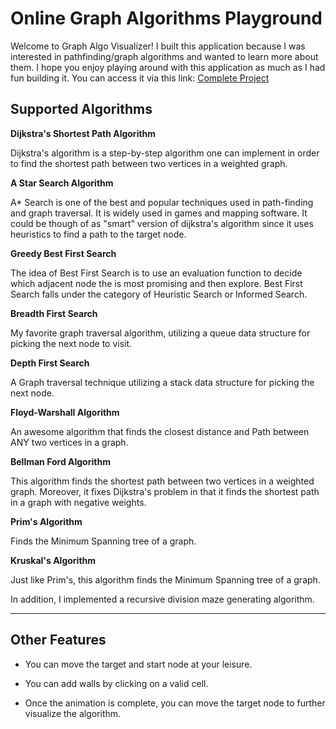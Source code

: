 # Online Graph Algorithms Playground

Welcome to Graph Algo Visualizer! I built this application because I was interested in pathfinding/graph algorithms and wanted to learn more about them.
I hope you enjoy playing around with this application as much as I had fun building it. You can access it via this link: <a href="https://graph-algorithms-visualization-git-master.luisalfonsopreciado.vercel.app/">Complete Project</a>

## Supported Algorithms

**Dijkstra's Shortest Path Algorithm**

Dijkstra's algorithm is a step-by-step algorithm one can implement in order to find the shortest path between two vertices in a weighted graph. 

**A Star Search Algorithm**

A* Search is one of the best and popular techniques used in path-finding and graph traversal. It is widely used in games and mapping software. It could be though of as "smart" version of dijkstra's algorithm since it uses heuristics to find a path to the target node.

**Greedy Best First Search**

The idea of Best First Search is to use an evaluation function to decide which adjacent node the is most promising and then explore. Best First Search falls under the category of Heuristic Search or Informed Search.

**Breadth First Search**

My favorite graph traversal algorithm, utilizing a queue data structure for picking the next node to visit.

**Depth First Search**

A Graph traversal technique utilizing a stack data structure for picking the next node.

**Floyd-Warshall Algorithm**

An awesome algorithm that finds the closest distance and Path between ANY two vertices in a graph.

**Bellman Ford Algorithm**

This algorithm finds the shortest path between two vertices in a weighted graph. Moreover, it fixes Dijkstra's problem in that it finds the shortest path in a graph with negative weights.

**Prim's Algorithm**

Finds the Minimum Spanning tree of a graph.

**Kruskal's Algorithm**

Just like Prim's, this algorithm finds the Minimum Spanning tree of a graph.

In addition, I implemented a recursive division maze generating algorithm.

---

## Other Features

- You can move the target and start node at your leisure.

- You can add walls by clicking on a valid cell.

- Once the animation is complete, you can move the target node to further visualize the algorithm.
